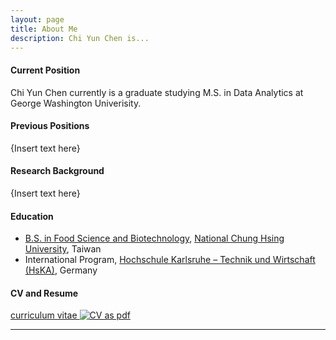 ```yaml
---
layout: page
title: About Me
description: Chi Yun Chen is...
---
```


#### <a name="currentposition"></a>Current Position
<p> Chi Yun Chen currently is a graduate studying M.S. in Data Analytics at George Washington Univerisity.</p>


#### <a name="previousposition"></a>Previous Positions
{Insert text here}


#### <a name="researchbackground"></a>Research Background
{Insert text here}


#### <a name="education"></a>Education
- [B.S. in Food Science and Biotechnology](http://foodsci.nchu.edu.tw/EnglishWeb/Index.aspx), [National Chung Hsing University](https://www.nchu.edu.tw/index1.php), Taiwan
- International Program, [Hochschule Karlsruhe – Technik und Wirtschaft (HsKA)](https://www.hs-karlsruhe.de/), Germany


#### <a name="cvandresume"></a>CV and Resume
[curriculum vitae ![CV as pdf](icons16/pdf-icon.png)]({/assets/cychen_cv.pdf}/assets/cychen_cv.pdf)

---
